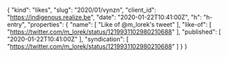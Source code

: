 {
  "kind": "likes",
  "slug": "2020/01/vynzn",
  "client_id": "https://indigenous.realize.be",
  "date": "2020-01-22T10:41:00Z",
  "h": "h-entry",
  "properties": {
    "name": [
      "Like of @m_lorek's tweet"
    ],
    "like-of": [
      "https://twitter.com/m_lorek/status/1219931102980210688"
    ],
    "published": [
      "2020-01-22T10:41:00Z"
    ],
    "syndication": [
      "https://twitter.com/m_lorek/status/1219931102980210688"
    ]
  }
}
